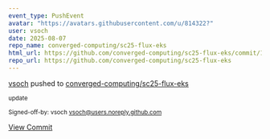 ```yaml
---
event_type: PushEvent
avatar: "https://avatars.githubusercontent.com/u/814322?"
user: vsoch
date: 2025-08-07
repo_name: converged-computing/sc25-flux-eks
html_url: https://github.com/converged-computing/sc25-flux-eks/commit/1a3cec5f899c0638140f6471db06d76b3cd85b47
repo_url: https://github.com/converged-computing/sc25-flux-eks
---
```


<a href='https://github.com/vsoch' target='_blank'>vsoch</a> pushed to <a href='https://github.com/converged-computing/sc25-flux-eks' target='_blank'>converged-computing/sc25-flux-eks</a>

<small>update

Signed-off-by: vsoch <vsoch@users.noreply.github.com></small>

<a href='https://github.com/converged-computing/sc25-flux-eks/commit/1a3cec5f899c0638140f6471db06d76b3cd85b47' target='_blank'>View Commit</a>